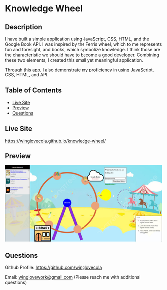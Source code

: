 # Knowledge Wheel



## Description

I have built a simple application using JavaScript, CSS, HTML, and the Google Book API. I was inspired by the Ferris wheel, which to me represents fun and foresight, and books, which symbolize knowledge. I think those are the characteristic we should have to become a good developer. Combining these two elements, I created this small yet meaningful application.

Through this app, I also demonstrate my proficiency in using JavaScript, CSS, HTML, and API.



## Table of Contents

- [Live Site](#live-site)
- [Preview](#preview)
- [Questions](#questions)


## Live Site

https://winglovecola.github.io/knowledge-wheel/



## Preview

![Screenshot](https://github.com/winglovecola/knowledge-wheel/blob/main/img/screenshot.jpg?raw=true)



## Questions

Github Profile: https://github.com/winglovecola

Email: winglovework@gmail.com (Please reach me with additional questions)







